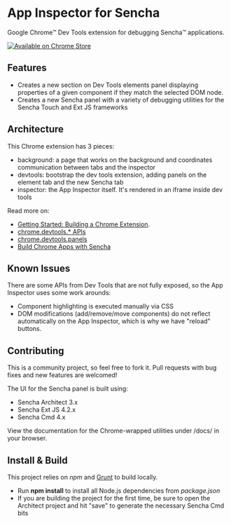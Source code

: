# App Inspector for Sencha
Google Chrome™ Dev Tools extension for debugging Sencha™ applications.

<a href="https://chrome.google.com/webstore/detail/app-inspector-for-sencha/pbeapidedgdpniokbedbfbaacglkceae">![Available on Chrome Store](https://developers.google.com/chrome/web-store/images/branding/ChromeWebStore_BadgeWBorder_v2_206x58.png)</a>

## Features

* Creates a new section on Dev Tools elements panel displaying properties of a given component if they match the selected DOM node.
* Creates a new Sencha panel with a variety of debugging utilities for the Sencha Touch and Ext JS frameworks
 
## Architecture
This Chrome extension has 3 pieces:

* background: a page that works on the background and coordinates communication between tabs and the inspector
* devtools: bootstrap the dev tools extension, adding panels on the element tab and the new Sencha tab
* inspector: the App Inspector itself. It's rendered in an iframe inside dev tools

Read more on:

* [Getting Started: Building a Chrome Extension](http://developer.chrome.com/extensions/getstarted.html).
* [chrome.devtools.* APIs](http://developer.chrome.com/extensions/devtools.html)
* [chrome.devtools.panels](http://developer.chrome.com/extensions/devtools_panels.html)
* [Build Chrome Apps with Sencha](http://developer.chrome.com/apps/sencha_framework.html)

## Known Issues
There are some APIs from Dev Tools that are not fully exposed, so the App Inspector uses some work arounds:

* Component highlighting is executed manually via CSS
* DOM modifications (add/remove/move components) do not reflect automatically on the App Inspector, which is why we have "reload" buttons.

## Contributing
This is a community project, so feel free to fork it. Pull requests with bug fixes and new features are welcomed!

The UI for the Sencha panel is built using:

* Sencha Architect 3.x
* Sencha Ext JS 4.2.x
* Sencha Cmd 4.x

View the documentation for the Chrome-wrapped utilities under /docs/ in your browser.

## Install & Build

This project relies on *npm* and [Grunt](GruntJS.md) to build locally.
 * Run **npm install** to install all Node.js dependencies from *package.json*
 * If you are building the project for the first time, be sure to open the Architect project and hit "save" to generate the necessary Sencha Cmd bits